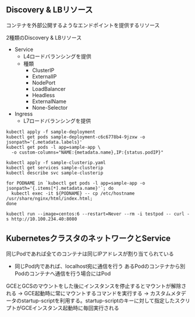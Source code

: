 ## Discovery & LBリソース

コンテナを外部公開するようなエンドポイントを提供するリソース

2種類のDiscovery & LBリソース
- Service
  - L4ロードバランシングを提供
  - 種類
    - ClusterIP
    - ExternalIP
    - NodePort
    - LoadBalancer
    - Headless
    - ExternalName
    - None-Selector
- Ingress
  - L7ロードバランシングを提供

```
kubectl apply -f sample-deployment
kubectl get pods sample-deployment-c6c6778b4-9jzxw -o jsonpath='{.metadata.labels}'
kubectl get pods -l app=sample-app \
  -o custom-columns="NAME:{metadata.name},IP:{status.podIP}"

kubectl apply -f sample-clusterip.yaml
kubectl get services sample-clusterip
kubectl describe svc sample-clusterip

for PODNAME in `kubectl get pods -l app=sample-app -o jsonpath='{.items[*].metadata.name}'`; do
  kubectl exec -it ${PODNAME} -- cp /etc/hostname /usr/share/nginx/html/index.html;
done

kubectl run --image=centos:6 --restart=Never --rm -i testpod -- curl -s http://10.100.234.40:8080
```

## KubernetesクラスタのネットワークとService

同じPodであれば全てのコンテナは同じIPアドレスが割り当てられている
- 同じPod内であれば、localhost宛に通信を行う
あるPodのコンテナから別Podのコンテナへ通信を行う場合にはPod


GCEとGCSのマウントをした後にインスタンスを停止するとマウントが解除される
→ GCE起動時に常にマウントするコマンドを実行する
  → カスタムメタデータのstartup-scriptを利用する。startup-scriptのキーに対して指定したスクリプトがGCEインスタンス起動時に毎回実行される


